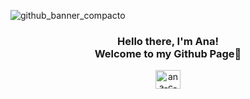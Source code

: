 ![github_banner_compacto](https://user-images.githubusercontent.com/118120112/202036161-e263a225-9024-4f13-9a58-5ac2faf8715c.png)

<h3 align="center"> Hello there, I'm Ana! <br> Welcome to my Github Page👋 </h3>

<p align="center">
<a href="https://linkedin.com/in/ana-c-albergaria" target="blank"><img align="center" src="https://raw.githubusercontent.com/rahuldkjain/github-profile-readme-generator/master/src/images/icons/Social/linked-in-alt.svg" alt="ana-c-albergaria" height="30" width="40" /></a>
</p>

<!---
<p align="center">
<a href="#">
  <img align="center" src="https://github-readme-stats.vercel.app/api/top-langs/?username=ana-albergaria&layout=compact" />
</a>
</p>
-->
